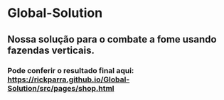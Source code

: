 # Global-Solution

## Nossa solução para o combate a fome usando fazendas verticais.
### Pode conferir o resultado final aqui: https://rickparra.github.io/Global-Solution/src/pages/shop.html
